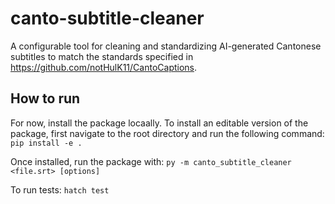 # canto-subtitle-cleaner
A configurable tool for cleaning and standardizing AI-generated Cantonese subtitles to match the standards specified in https://github.com/notHulK11/CantoCaptions.

## How to run
For now, install the package locaally. To install an editable version of the package, first navigate to the root directory and run the following command:
```pip install -e .```

Once installed, run the package with:
```py -m canto_subtitle_cleaner <file.srt> [options]```

To run tests:
```hatch test```
